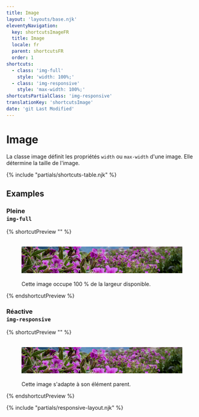 ```yaml
---
title: Image
layout: 'layouts/base.njk'
eleventyNavigation:
  key: shortcutsImageFR
  title: Image
  locale: fr
  parent: shortcutsFR
  order: 1
shortcuts:
  - class: 'img-full'
    style: 'width: 100%;'
  - class: 'img-responsive'
    style: 'max-width: 100%;'
shortcutsPartialClass: 'img-responsive'
translationKey: 'shortcutsImage'
date: 'git Last Modified'
---
```


# Image

La classe image définit les propriétés `width` ou `max-width` d'une image. Elle détermine la taille de l'image.

{% include "partials/shortcuts-table.njk" %}

## Examples

### Pleine<br/>`img-full`

{% shortcutPreview "" %}

<figure>
  <img src="/images/common/css-shortcuts/image-example.png" alt="Une bannière horizontale avec des fleurs violettes." class="img-full"/>
  <figcaption>Cette image occupe 100 % de la largeur disponible.</figcaption>
</figure>
{% endshortcutPreview %}

### Réactive<br/>`img-responsive`

{% shortcutPreview "" %}

<figure class="container-md">
  <img src="/images/common/css-shortcuts/image-example.png" alt="Une bannière horizontale avec des fleurs violettes." class="img-responsive"/>
  <figcaption>Cette image s'adapte à son élément parent.</figcaption>
</figure>
{% endshortcutPreview %}

{% include "partials/responsive-layout.njk" %}
